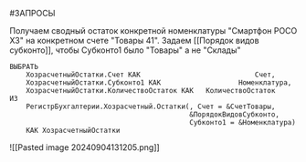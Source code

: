 #ЗАПРОСЫ 

Получаем сводный остаток конкретной номенклатуры "Смартфон POCO X3" на конкретном счете "Товары 41". Задаем [[Порядок видов субконто]], чтобы Субконто1 было "Товары" а не "Склады"
```bsl
ВЫБРАТЬ
	ХозрасчетныйОстатки.Счет КАК							Счет,
	ХозрасчетныйОстатки.Субконто1 КАК					Номенклатура,
	ХозрасчетныйОстатки.КоличествоОстаток КАК	КоличествоОстаток
ИЗ
	РегистрБухгалтерии.Хозрасчетный.Остатки(, Счет = &СчетТовары, 
											&ПорядокВидовСубконто, 
											Субконто1 = &Номенклатура) 
	КАК ХозрасчетныйОстатки
```
![[Pasted image 20240904131205.png]]
